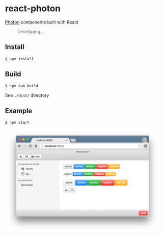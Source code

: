 # react-photon

[Photon][photon] components built with React

> Developing...


## Install

```sh
$ npm install
```


## Build

```sh
$ npm run build
```

See `./dist/` directory


## Example

```sh
$ npm start
```

![example][example]







[photon]: http://photonkit.com/
[example]: assets/example.png
